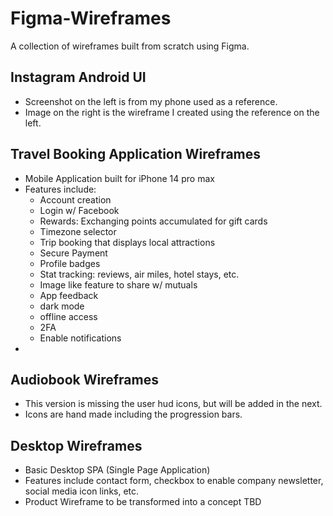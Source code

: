 # Figma-Wireframes
A collection of wireframes built from scratch using Figma.

## Instagram Android UI

 - Screenshot on the left is from my phone used as a reference.
 - Image on the right is the wireframe I created using the reference on the left.

## Travel Booking Application Wireframes
 - Mobile Application built for iPhone 14 pro max
 - Features include:
   - Account creation
   - Login w/ Facebook
   - Rewards: Exchanging points accumulated for gift cards
   - Timezone selector
   - Trip booking that displays local attractions
   - Secure Payment
   - Profile badges
   - Stat tracking: reviews, air miles, hotel stays, etc.
   - Image like feature to share w/ mutuals
   - App feedback
   - dark mode
   - offline access
   - 2FA
   - Enable notifications
 - 
    
## Audiobook Wireframes
 
 - This version is missing the user hud icons, but will be added in the next.
 - Icons are hand made including the progression bars.

## Desktop Wireframes 

 - Basic Desktop SPA (Single Page Application)
 - Features include contact form, checkbox to enable company newsletter, social media icon links, etc.
 - Product Wireframe to be transformed into a concept TBD

